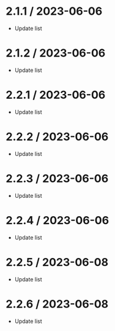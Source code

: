 2.1.1 / 2023-06-06
====================

  * Update list

2.1.2 / 2023-06-06
====================

  * Update list

2.2.1 / 2023-06-06
====================

  * Update list

2.2.2 / 2023-06-06
====================

  * Update list

2.2.3 / 2023-06-06
====================

  * Update list

2.2.4 / 2023-06-06
====================

  * Update list

2.2.5 / 2023-06-08
====================

  * Update list

2.2.6 / 2023-06-08
====================

  * Update list

